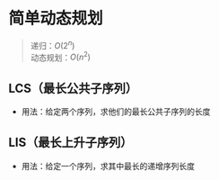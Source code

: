 # 简单动态规划

> 递归：$O(2^n)$  
> 动态规划：$O(n^2)$

## LCS（最长公共子序列）

- 用法：给定两个序列，求他们的最长公共子序列的长度

## LIS（最长上升子序列）

- 用法：给定一个序列，求其中最长的递增序列长度
